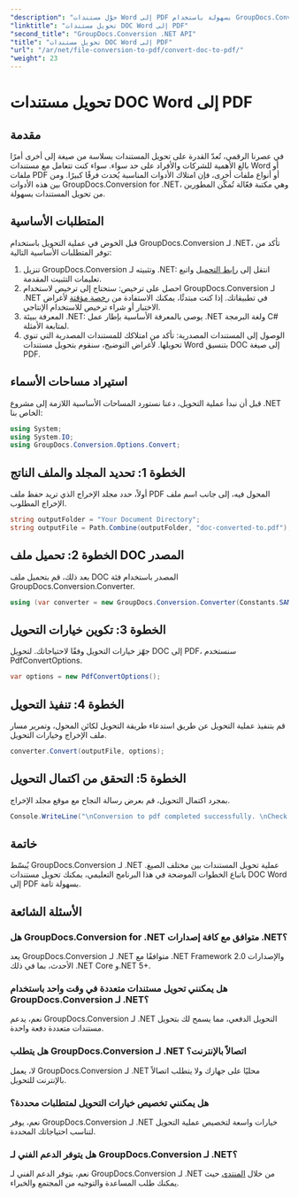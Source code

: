 ```yaml
---
"description": "حوّل مستندات Word إلى PDF بسهولة باستخدام GroupDocs.Conversion لـ .NET. اتبع دليلنا خطوة بخطوة لتحويل المستندات بسلاسة."
"linktitle": "تحويل مستندات DOC Word إلى PDF"
"second_title": "GroupDocs.Conversion .NET API"
"title": "تحويل مستندات DOC Word إلى PDF"
"url": "/ar/net/file-conversion-to-pdf/convert-doc-to-pdf/"
"weight": 23
---
```


# تحويل مستندات DOC Word إلى PDF

## مقدمة
في عصرنا الرقمي، تُعدّ القدرة على تحويل المستندات بسلاسة من صيغة إلى أخرى أمرًا بالغ الأهمية للشركات والأفراد على حد سواء. سواء كنت تتعامل مع مستندات Word أو ملفات PDF أو أنواع ملفات أخرى، فإن امتلاك الأدوات المناسبة يُحدث فرقًا كبيرًا. ومن بين هذه الأدوات GroupDocs.Conversion for .NET، وهي مكتبة فعّالة تُمكّن المطورين من تحويل المستندات بسهولة.
## المتطلبات الأساسية
قبل الخوض في عملية التحويل باستخدام GroupDocs.Conversion لـ .NET، تأكد من توفر المتطلبات الأساسية التالية:
1. تنزيل GroupDocs.Conversion وتثبيته لـ .NET: انتقل إلى [رابط التحميل](https://releases.groupdocs.com/conversion/net/) واتبع تعليمات التثبيت المقدمة.
2. احصل على ترخيص: ستحتاج إلى ترخيص لاستخدام GroupDocs.Conversion لـ .NET في تطبيقاتك. إذا كنت مبتدئًا، يمكنك الاستفادة من [رخصة مؤقتة](https://purchase.groupdocs.com/temporary-license/) لأغراض الاختبار أو شراء ترخيص للاستخدام الإنتاجي.
3. المعرفة ببيئة .NET: يوصى بالمعرفة الأساسية بإطار عمل .NET ولغة البرمجة C# لمتابعة الأمثلة.
4. الوصول إلى المستندات المصدرية: تأكد من امتلاكك للمستندات المصدرية التي تنوي تحويلها. لأغراض التوضيح، سنقوم بتحويل مستندات Word بتنسيق DOC إلى صيغة PDF.

## استيراد مساحات الأسماء
قبل أن نبدأ عملية التحويل، دعنا نستورد المساحات الأساسية اللازمة إلى مشروع .NET الخاص بنا:
```csharp
using System;
using System.IO;
using GroupDocs.Conversion.Options.Convert;
```
## الخطوة 1: تحديد المجلد والملف الناتج
أولاً، حدد مجلد الإخراج الذي تريد حفظ ملف PDF المحول فيه، إلى جانب اسم ملف الإخراج المطلوب.
```csharp
string outputFolder = "Your Document Directory";
string outputFile = Path.Combine(outputFolder, "doc-converted-to.pdf");
```
## الخطوة 2: تحميل ملف DOC المصدر
بعد ذلك، قم بتحميل ملف DOC المصدر باستخدام فئة GroupDocs.Conversion.Converter.
```csharp
using (var converter = new GroupDocs.Conversion.Converter(Constants.SAMPLE_DOC))
```
## الخطوة 3: تكوين خيارات التحويل
جهّز خيارات التحويل وفقًا لاحتياجاتك. لتحويل DOC إلى PDF، سنستخدم PdfConvertOptions.
```csharp
var options = new PdfConvertOptions();
```
## الخطوة 4: تنفيذ التحويل
قم بتنفيذ عملية التحويل عن طريق استدعاء طريقة التحويل لكائن المحول، وتمرير مسار ملف الإخراج وخيارات التحويل.
```csharp
converter.Convert(outputFile, options);
```
## الخطوة 5: التحقق من اكتمال التحويل
بمجرد اكتمال التحويل، قم بعرض رسالة النجاح مع موقع مجلد الإخراج.
```csharp
Console.WriteLine("\nConversion to pdf completed successfully. \nCheck output in {0}", outputFolder);
```

## خاتمة
يُبسّط GroupDocs.Conversion لـ .NET عملية تحويل المستندات بين مختلف الصيغ. باتباع الخطوات الموضحة في هذا البرنامج التعليمي، يمكنك تحويل مستندات DOC Word إلى PDF بسهولة تامة.
## الأسئلة الشائعة
### هل GroupDocs.Conversion for .NET متوافق مع كافة إصدارات .NET؟
يعد GroupDocs.Conversion لـ .NET متوافقًا مع .NET Framework 2.0 والإصدارات الأحدث، بما في ذلك .NET Core و.NET 5+.
### هل يمكنني تحويل مستندات متعددة في وقت واحد باستخدام GroupDocs.Conversion لـ .NET؟
نعم، يدعم GroupDocs.Conversion لـ .NET التحويل الدفعي، مما يسمح لك بتحويل مستندات متعددة دفعة واحدة.
### هل يتطلب GroupDocs.Conversion لـ .NET اتصالاً بالإنترنت؟
لا، يعمل GroupDocs.Conversion لـ .NET محليًا على جهازك ولا يتطلب اتصالاً بالإنترنت للتحويل.
### هل يمكنني تخصيص خيارات التحويل لمتطلبات محددة؟
نعم، يوفر GroupDocs.Conversion لـ .NET خيارات واسعة لتخصيص عملية التحويل لتناسب احتياجاتك المحددة.
### هل يتوفر الدعم الفني لـ GroupDocs.Conversion لـ .NET؟
نعم، يتوفر الدعم الفني لـ GroupDocs.Conversion لـ .NET من خلال [المنتدى](https://forum.groupdocs.com/c/conversion/11) حيث يمكنك طلب المساعدة والتوجيه من المجتمع والخبراء.